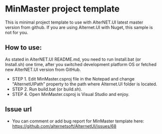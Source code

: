 # MinMaster project template

This is minimal project template to use with AlterNET.UI latest master version from github.
If you are using Alternet.UI with Nuget, this sample is not for you.

## How to use:

As stated in AlterNET.UI README.md, you need to run Install.bat (or Install.sh) one time,
after you switched development platform OS or fetched new AlterNET.UI version from GitHub.

- STEP 1. Edit MinMaster.csproj file in the Notepad and change "AlternetUIPath" property
to the path where Alternet.UI folder is located.
- STEP 2. Run build.bat (or build.sh).
- STEP 4. Open MinMaster.csproj is Visual Studio and enjoy.

## Issue url

- You can comment or add bug report for MinMaster template here:
https://github.com/alternetsoft/AlternetUI/issues/68
